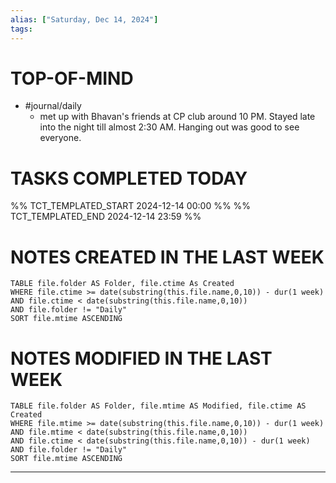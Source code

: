 ```yaml
---
alias: ["Saturday, Dec 14, 2024"]
tags: 
---
```

# TOP-OF-MIND
- #journal/daily 
	- met up with Bhavan's friends at CP club around 10 PM. Stayed late into the night till almost 2:30 AM. Hanging out was good to see everyone.

# TASKS COMPLETED TODAY
%% TCT_TEMPLATED_START 2024-12-14 00:00 %%
%% TCT_TEMPLATED_END 2024-12-14 23:59 %%


# NOTES CREATED IN THE LAST WEEK
``` dataview
TABLE file.folder AS Folder, file.ctime As Created
WHERE file.ctime >= date(substring(this.file.name,0,10)) - dur(1 week) 
AND file.ctime < date(substring(this.file.name,0,10)) 
AND file.folder != "Daily"
SORT file.mtime ASCENDING
```

# NOTES MODIFIED IN THE LAST WEEK
``` dataview
TABLE file.folder AS Folder, file.mtime AS Modified, file.ctime AS Created
WHERE file.mtime >= date(substring(this.file.name,0,10)) - dur(1 week)
AND file.mtime < date(substring(this.file.name,0,10))
AND file.ctime < date(substring(this.file.name,0,10)) - dur(1 week)
AND file.folder != "Daily"
SORT file.mtime ASCENDING
```
---
